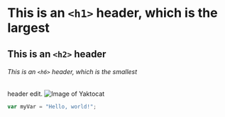 # This is an `<h1>` header, which is the largest

## This is an `<h2>` header

###### This is an `<h6>` header, which is the smallest



header edit. 
![Image of Yaktocat](https://octodex.github.com/images/yaktocat.png)

``` javascript
var myVar = "Hello, world!";
```
